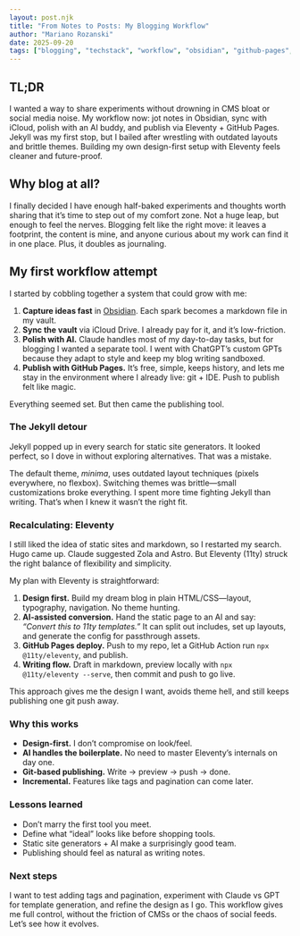 ```yaml
---
layout: post.njk
title: "From Notes to Posts: My Blogging Workflow"
author: "Mariano Rozanski"
date: 2025-09-20
tags: ["blogging", "techstack", "workflow", "obsidian", "github-pages", "eleventy", "ai-tools"]
---
```


## TL;DR

I wanted a way to share experiments without drowning in CMS bloat or social media noise. My workflow now: jot notes in Obsidian, sync with iCloud, polish with an AI buddy, and publish via Eleventy + GitHub Pages. Jekyll was my first stop, but I bailed after wrestling with outdated layouts and brittle themes. Building my own design-first setup with Eleventy feels cleaner and future-proof.

## Why blog at all?

I finally decided I have enough half-baked experiments and thoughts worth sharing that it’s time to step out of my comfort zone. Not a huge leap, but enough to feel the nerves. Blogging felt like the right move: it leaves a footprint, the content is mine, and anyone curious about my work can find it in one place. Plus, it doubles as journaling.

## My first workflow attempt

I started by cobbling together a system that could grow with me:

1. **Capture ideas fast** in [Obsidian](https://obsidian.md). Each spark becomes a markdown file in my vault.
2. **Sync the vault** via iCloud Drive. I already pay for it, and it’s low-friction.
3. **Polish with AI.** Claude handles most of my day-to-day tasks, but for blogging I wanted a separate tool. I went with ChatGPT’s custom GPTs because they adapt to style and keep my blog writing sandboxed.
4. **Publish with GitHub Pages.** It’s free, simple, keeps history, and lets me stay in the environment where I already live: git + IDE. Push to publish felt like magic.

Everything seemed set. But then came the publishing tool.

### The Jekyll detour

Jekyll popped up in every search for static site generators. It looked perfect, so I dove in without exploring alternatives. That was a mistake.

The default theme, *minima*, uses outdated layout techniques (pixels everywhere, no flexbox). Switching themes was brittle—small customizations broke everything. I spent more time fighting Jekyll than writing. That’s when I knew it wasn’t the right fit.

### Recalculating: Eleventy

I still liked the idea of static sites and markdown, so I restarted my search. Hugo came up. Claude suggested Zola and Astro. But Eleventy (11ty) struck the right balance of flexibility and simplicity.

My plan with Eleventy is straightforward:

1. **Design first.** Build my dream blog in plain HTML/CSS—layout, typography, navigation. No theme hunting.
2. **AI-assisted conversion.** Hand the static page to an AI and say: *“Convert this to 11ty templates.”* It can split out includes, set up layouts, and generate the config for passthrough assets.
3. **GitHub Pages deploy.** Push to my repo, let a GitHub Action run `npx @11ty/eleventy`, and publish.
4. **Writing flow.** Draft in markdown, preview locally with `npx @11ty/eleventy --serve`, then commit and push to go live.

This approach gives me the design I want, avoids theme hell, and still keeps publishing one git push away.

### Why this works

- **Design-first.** I don’t compromise on look/feel.
- **AI handles the boilerplate.** No need to master Eleventy’s internals on day one.
- **Git-based publishing.** Write → preview → push → done.
- **Incremental.** Features like tags and pagination can come later.

### Lessons learned

- Don’t marry the first tool you meet.
- Define what “ideal” looks like before shopping tools.
- Static site generators + AI make a surprisingly good team.
- Publishing should feel as natural as writing notes.

### Next steps

I want to test adding tags and pagination, experiment with Claude vs GPT for template generation, and refine the design as I go. This workflow gives me full control, without the friction of CMSs or the chaos of social feeds. Let’s see how it evolves.
